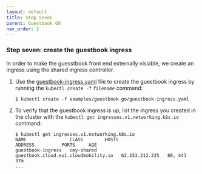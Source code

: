 ```yaml
---
layout: default
title: Step Seven
parent: Guestbook GO
nav_order: 2
---
```



### Step seven: create the guestbook ingress <a id="step-seven"></a>

In order to make the guesstbook front end externally visiable, we create an ingress using the shared ingress controller.


1. Use the [guestbook-ingress.yaml](guestbook-ingress.yaml) file to create the guestbook ingress by running the `kubectl create -f` *`filename`* command:

    ```console
    $ kubectl create -f examples/guestbook-go/guestbook-ingress.yaml
    ```

2. To verify that the guestbook ingress is up, list the ingress you created in the cluster with the `kubectl get ingresses.v1.networking.k8s.io` command:

    ```console
    $ kubectl get ingresses.v1.networking.k8s.io
    NAME                CLASS        HOSTS                                  ADDRESS          PORTS     AGE
    guestbook-ingress   cmy-shared   guestbook.cloud.eu1.cloudmobility.io   62.153.212.225   80, 443   37m
    ...
    ```